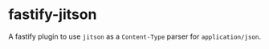 # fastify-jitson

A fastify plugin to use `jitson` as a `Content-Type` parser for `application/json`.
 
